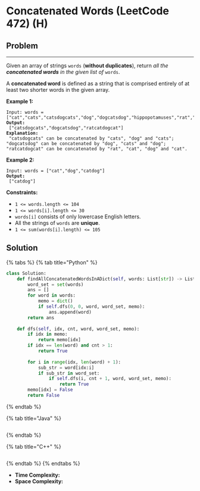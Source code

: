 # Concatenated Words (LeetCode 472) (H)

## Problem

****

Given an array of strings `words` (**without duplicates**), return _all the **concatenated words** in the given list of_ `words`.

A **concatenated word** is defined as a string that is comprised entirely of at least two shorter words in the given array.

&#x20;

**Example 1:**

<pre><code>Input: words = ["cat","cats","catsdogcats","dog","dogcatsdog","hippopotamuses","rat","ratcatdogcat"]
<strong>Output:
</strong> ["catsdogcats","dogcatsdog","ratcatdogcat"]
<strong>Explanation:
</strong> "catsdogcats" can be concatenated by "cats", "dog" and "cats"; 
"dogcatsdog" can be concatenated by "dog", "cats" and "dog"; 
"ratcatdogcat" can be concatenated by "rat", "cat", "dog" and "cat".</code></pre>

**Example 2:**

<pre><code>Input: words = ["cat","dog","catdog"]
<strong>Output:
</strong> ["catdog"]</code></pre>

&#x20;

**Constraints:**

* `1 <= words.length <= 104`
* `1 <= words[i].length <= 30`
* `words[i]` consists of only lowercase English letters.
* All the strings of `words` are **unique**.
* `1 <= sum(words[i].length) <= 105`



## Solution&#x20;

{% tabs %}
{% tab title="Python" %}
```python
class Solution:
    def findAllConcatenatedWordsInADict(self, words: List[str]) -> List[str]:
        word_set = set(words)
        ans = []
        for word in words:
            memo = dict()
            if self.dfs(0, 0, word, word_set, memo):
                ans.append(word)
        return ans
    
    def dfs(self, idx, cnt, word, word_set, memo):
        if idx in memo:
            return memo[idx]
        if idx == len(word) and cnt > 1:
            return True
        
        for i in range(idx, len(word) + 1):
            sub_str = word[idx:i]
            if sub_str in word_set:
                if self.dfs(i, cnt + 1, word, word_set, memo):
                    return True
        memo[idx] = False
        return False
```
{% endtab %}

{% tab title="Java" %}
```java
```
{% endtab %}

{% tab title="C++" %}
```cpp
```
{% endtab %}
{% endtabs %}

* **Time Complexity:**
* **Space Complexity:**

